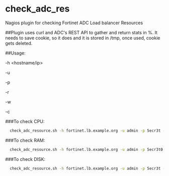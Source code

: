 # check_adc_res
Nagios plugin for checking Fortinet ADC Load balancer Resources 

##Plugin uses curl and ADC's REST API to gather and return stats in %. It needs to save cookie, so it does and it is stored in /tmp, once used, cookie gets deleted.

##Usage:
  
  -h <hostname/ip>
  
  -u <user>
  
  -p <password>
  
  -r <resource>
  
  -w <warning>
  
  -c <critical>

###To check CPU:
```bash
  check_adc_resource.sh -h fortinet.lb.example.org -u admin -p 5ecr3t -r cpu -w 70 -c 90
```

###To check RAM:
```bash
  check_adc_resource.sh -h fortinet.lb.example.org -u admin -p 5ecr3t0 -r cpu -w 80 -c 90
```

###To check DISK:
```bash
  check_adc_resource.sh -h fortinet.lb.example.org -u admin -p 5ecr3t -r disk -w 70 -c 95
```
